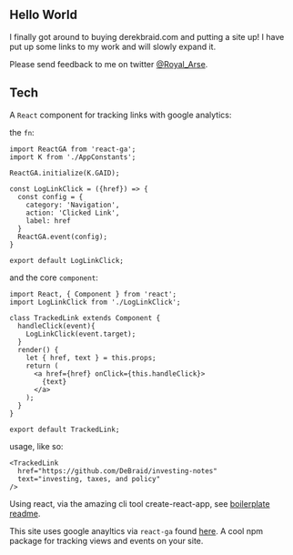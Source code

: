 ## Hello World

I finally got around to buying derekbraid.com and putting a site up!  I have put up some links to my work and will slowly expand it.

Please send feedback to me on twitter [@Royal_Arse](http://twitter.com/Royal_Arse).

## Tech
A `React` component for tracking links with google analytics:

the `fn`:

```
import ReactGA from 'react-ga';
import K from './AppConstants';

ReactGA.initialize(K.GAID);

const LogLinkClick = ({href}) => {
  const config = {
    category: 'Navigation',
    action: 'Clicked Link',
    label: href
  }
  ReactGA.event(config);
}

export default LogLinkClick;
```
and the core `component`:
```
import React, { Component } from 'react';
import LogLinkClick from './LogLinkClick';

class TrackedLink extends Component {
  handleClick(event){
    LogLinkClick(event.target);
  }
  render() {
    let { href, text } = this.props;
    return (
      <a href={href} onClick={this.handleClick}>
        {text}
      </a>
    );
  }
}

export default TrackedLink;
```

usage, like so: 

```
<TrackedLink 
  href="https://github.com/DeBraid/investing-notes"
  text="investing, taxes, and policy"
/>
```


Using react, via the amazing cli tool create-react-app, see [boilerplate readme](https://github.com/DeBraid/derekbraid.com/blob/master/CRA-README.md).

This site uses google anayltics via `react-ga` found [here](https://www.npmjs.com/package/react-ga).  A cool npm package for tracking views and events on your site.


